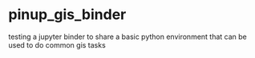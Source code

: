 # pinup_gis_binder
testing a jupyter binder to share a basic python environment that can be used to do common gis tasks
